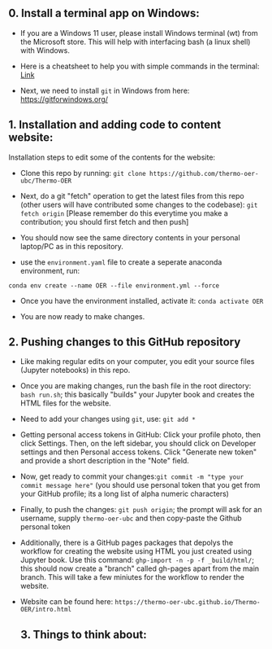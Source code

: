 ## 0. Install a terminal app on Windows:

- If you are a Windows 11 user, please install Windows terminal (wt) from the Microsoft store. This will help with interfacing bash (a linux shell) with Windows.

- Here is a cheatsheet to help you with simple commands in the terminal: [Link](https://www.guru99.com/linux-commands-cheat-sheet.html)

- Next, we need to install `git` in Windows from here: https://gitforwindows.org/

## 1. Installation and adding code to content website:

Installation steps to edit some of the contents for the website:

  - Clone this repo by running: `git clone https://github.com/thermo-oer-ubc/Thermo-OER`
    
  - Next, do a git "fetch" operation to get the latest files from this repo (other users will have contributed some changes to the codebase):
     `git fetch origin` [Please remember do this everytime you make a contribution; you should first fetch and then push]
 
  -  You should now see the same directory contents in your personal laptop/PC as in this repository.


  - use the `environment.yaml` file to create a seperate anaconda environment, run:

  `conda env create --name OER --file environment.yml --force`


  - Once you have the environment installed, activate it: `conda activate OER`
 
  -  You are now ready to make changes.

## 2. Pushing changes to this GitHub repository

- Like making regular edits on your computer, you edit your source files (Jupyter notebooks) in this repo.

- Once you are making changes, run the bash file in the root directory: `bash run.sh`; this basically "builds" your Jupyter book and creates the HTML files for the website.

- Need to add your changes using `git`, use: `git add *`

- Getting personal access tokens in GitHub: Click your profile photo, then click Settings. Then, on the left sidebar, you should click on Developer settings and then Personal access tokens. Click "Generate new token" and provide a short description in the "Note" field.
  
- Now, get ready to commit your changes:`git commit -m "type your commit message here"` (you should use personal token that you get from your GitHub profile; its a long list of alpha numeric characters)


- Finally, to push the changes: `git push origin`; the prompt will ask for an username, supply `thermo-oer-ubc` and then copy-paste the Github personal token

- Additionally, there is a GitHub pages packages that depolys the workflow for creating the website using HTML you just created using Jupyter book. Use this command:
  `ghp-import -n -p -f _build/html/`; this should now create a "branch" called gh-pages apart from the main branch. This will take a few miniutes for the workflow to render the website.

- Website can be found here: `https://thermo-oer-ubc.github.io/Thermo-OER/intro.html`

  ## 3. Things to think about:
  
 
    

